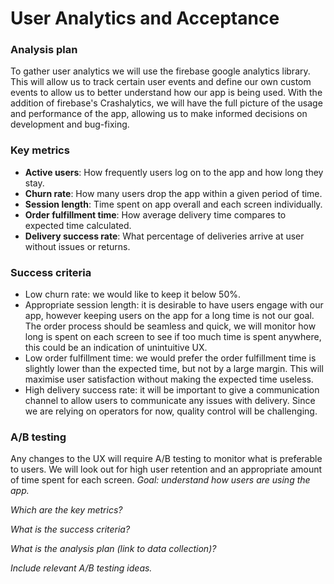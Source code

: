 # User Analytics and Acceptance
### Analysis plan
To gather user analytics we will use the firebase google analytics library. This will allow us to track certain user events and define our own custom events to allow us to better understand how our app is being used. With the addition of firebase's Crashalytics, we will have the full picture of the usage and performance of the app, allowing us to make informed decisions on development and bug-fixing.

### Key metrics
- **Active users**: How frequently users log on to the app and how long they stay.
- **Churn rate**: How many users drop the app within a given period of time.
- **Session length**: Time spent on app overall and each screen individually.
- **Order fulfillment time**: How average delivery time compares to expected time calculated.
- **Delivery success rate**: What percentage of deliveries arrive at user without issues or returns.

### Success criteria
- Low churn rate: we would like to keep it below 50%.
- Appropriate session length: it is desirable to have users engage with our app, however keeping users on the app for a long time is not our goal. The order process should be seamless and quick, we will monitor how long is spent on each screen to see if too much time is spent anywhere, this could be an indication of unintuitive UX.
- Low order fulfillment time: we would prefer the order fulfillment time is slightly lower than the expected time, but not by a large margin. This will maximise user satisfaction without making the expected time useless.
- High delivery success rate: it will be important to give a communication channel to allow users to communicate any issues with delivery. Since we are relying on operators for now, quality control will be challenging.

### A/B testing
Any changes to the UX will require A/B testing to monitor what is preferable to users. We will look out for high user retention and an appropriate amount of time spent for each screen.
*Goal: understand how users are using the app.*

*Which are the key metrics?*

*What is the success criteria?*

*What is the analysis plan (link to data collection)?*

*Include relevant A/B testing ideas.*

